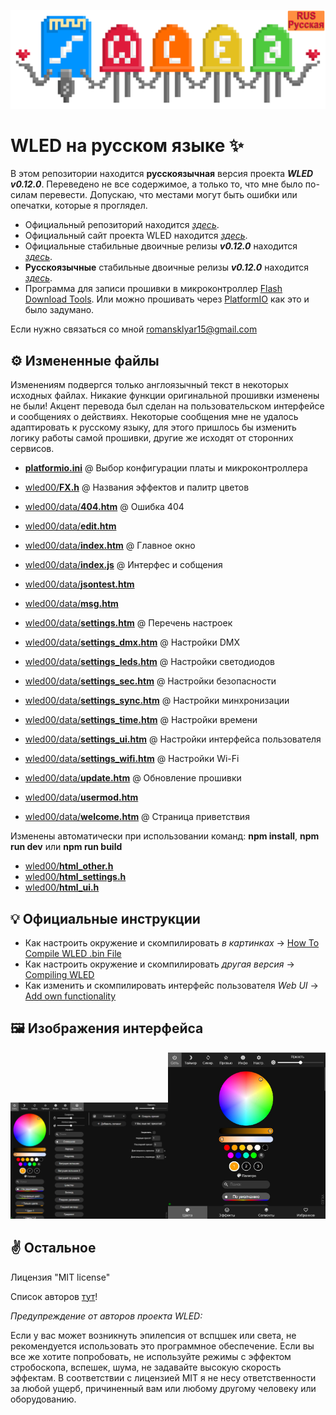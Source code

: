 <p align="center">
<img src="/images/ru/wled_logo_akemi_ru.png">
</p>
  
# WLED на русском языке ✨
В этом репозитории находится **русскоязычная** версия проекта ***WLED v0.12.0***. Переведено не все содержимое, а только то, что мне было по-силам перевести. Допускаю, что местами могут быть ошибки или опечатки, которые я проглядел.

- Официальный репозиторий находится [*здесь*](https://github.com/Aircoookie/WLED).
- Официальный сайт проекта WLED находится [*здесь*](https://kno.wled.ge/).
- Официальные стабильные двоичные релизы ***v0.12.0*** находится [*здесь*](https://github.com/Aircoookie/WLED/releases/tag/v0.12.0).
- **Русскоязычные** стабильные двоичные релизы ***v0.12.0*** находится [*здесь*](https://github.com/S-LABc/WLED-RU/releases).
- Программа для записи прошивки в микроконтроллер [Flash Download Tools](https://www.espressif.com/en/support/download/other-tools). Или можно прошивать через [PlatformIO](https://platformio.org/) как это и было задумано.

Если нужно связаться со мной [romansklyar15@gmail.com](mailto:romansklyar15@gmail.com)

## ⚙️ Измененные файлы
Изменениям подвергся только англоязычный текст в некоторых исходных файлах. Никакие функции оригинальной прошивки изменены не были! Акцент перевода был сделан на пользовательском интерфейсе и сообщениях о действиях. Некоторые сообщения мне не удалось адаптировать к русскому языку, для этого пришлось бы изменить логику работы самой прошивки, другие же исходят от сторонних сервисов.
- [**platformio.ini**](https://github.com/S-LABc/WLED-RU/blob/main/platformio.ini) @ Выбор конфигурации платы и микроконтроллера


- [wled00/**FX.h**](https://github.com/S-LABc/WLED-RU/blob/main/wled00/FX.h) @ Названия эффектов и палитр цветов


- [wled00/data/**404.htm**](https://github.com/S-LABc/WLED-RU/blob/main/wled00/data/404.htm) @ Ошибка 404
- [wled00/data/**edit.htm**](https://github.com/S-LABc/WLED-RU/blob/main/wled00/data/edit.htm)
- [wled00/data/**index.htm**](https://github.com/S-LABc/WLED-RU/blob/main/wled00/data/index.js) @ Главное окно
- [wled00/data/**index.js**](https://github.com/S-LABc/WLED-RU/blob/main/wled00/data/index.htm) @ Интерфес и собщения
- [wled00/data/**jsontest.htm**](https://github.com/S-LABc/WLED-RU/blob/main/wled00/data/jsontest.htm)
- [wled00/data/**msg.htm**](https://github.com/S-LABc/WLED-RU/blob/main/wled00/data/msg.htm)
- [wled00/data/**settings.htm**](https://github.com/S-LABc/WLED-RU/blob/main/wled00/data/settings.htm) @ Перечень настроек
- [wled00/data/**settings_dmx.htm**](https://github.com/S-LABc/WLED-RU/blob/main/wled00/data/settings_dmx.htm) @ Настройки DMX
- [wled00/data/**settings_leds.htm**](https://github.com/S-LABc/WLED-RU/blob/main/wled00/data/settings_leds.htm) @ Настройки светодиодов
- [wled00/data/**settings_sec.htm**](https://github.com/S-LABc/WLED-RU/blob/main/wled00/data/settings_sec.htm) @ Настройки безопасности
- [wled00/data/**settings_sync.htm**](https://github.com/S-LABc/WLED-RU/blob/main/wled00/data/settings_sync.htm) @ Настройки минхронизации
- [wled00/data/**settings_time.htm**](https://github.com/S-LABc/WLED-RU/blob/main/wled00/data/settings_time.htm) @ Настройки времени
- [wled00/data/**settings_ui.htm**](https://github.com/S-LABc/WLED-RU/blob/main/wled00/data/settings_ui.htm) @ Настройки интерфейса пользователя
- [wled00/data/**settings_wifi.htm**](https://github.com/S-LABc/WLED-RU/blob/main/wled00/data/settings_wifi.htm) @ Настройки Wi-Fi
- [wled00/data/**update.htm**](https://github.com/S-LABc/WLED-RU/blob/main/wled00/data/update.htm) @ Обновление прошивки
- [wled00/data/**usermod.htm**](https://github.com/S-LABc/WLED-RU/blob/main/wled00/data/usermod.htm)
- [wled00/data/**welcome.htm**](https://github.com/S-LABc/WLED-RU/blob/main/wled00/data/welcome.htm) @ Страница приветствия

Изменены автоматически при использовании команд: **npm install**, **npm run dev** или **npm run build**
- [wled00/**html_other.h**](https://github.com/S-LABc/WLED-RU/blob/main/wled00/html_other.h)
- [wled00/**html_settings.h**](https://github.com/S-LABc/WLED-RU/blob/main/wled00/html_settings.h)
- [wled00/**html_ui.h**](https://github.com/S-LABc/WLED-RU/blob/main/wled00/html_ui.h)

## 💡 Официальные инструкции
- Как настроить окружение и скомпилировать *в картинках* → [How To Compile WLED .bin File](https://github.com/Aircoookie/WLED/wiki/How-To-Compile-WLED-.bin-File)
- Как настроить окружение и скомпилировать *другая версия* → [Compiling WLED](https://github.com/Aircoookie/WLED/wiki/Compiling-WLED)
- Как изменить и скомпилировать интерфейс пользователя *Web UI* → [Add own functionality](https://github.com/Aircoookie/WLED/wiki/Add-own-functionality#changing-web-ui)

## 🖼️ Изображения интерфейса
<img src="/images/ru/wled_desktop_mode.jpg" width="50%"><img src="/images/ru/wled_phone_mode.jpg" width="50%">

## ✌️ Остальное

Лицензия "MIT license"

Список авторов [тут](https://kno.wled.ge/about/contributors/)!

*Предупреждение от авторов проекта WLED:*

Если у вас может возникнуть эпилепсия от вспцшек или света, не рекомендуется использовать это программное обеспечение.
Если вы все же хотите попробовать, не используйте режимы с эффектом стробоскопа, вспешек, шума, не задавайте высокую скорость эффектам.
В соответствии с лицензией MIT я не несу ответственности за любой ущерб, причиненный вам или любому другому человеку или оборудованию. 

